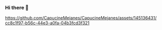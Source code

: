 ### Hi there 👋

<!--
**CapucineMejanes/CapucineMejanes** is a ✨ _special_ ✨ repository because its `README.md` (this file) appears on your GitHub profile.

Here are some ideas to get you started:

- 🔭 I’m currently working on ...
- 🌱 I’m currently learning ...
- 👯 I’m looking to collaborate on ...
- 🤔 I’m looking for help with ...
- 💬 Ask me about ...
- 📫 How to reach me: ...
- 😄 Pronouns: ...
- ⚡ Fun fact: ...
-->


https://github.com/CapucineMejanes/CapucineMejanes/assets/145136431/cc8c1f97-b56c-44e3-a0fa-04b3fcd3f321

